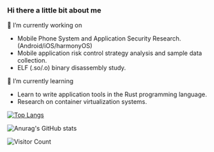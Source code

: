 ### Hi there a little bit about me

🔭 I’m currently working on

- Mobile Phone System and Application Security Research.(Android/iOS/harmonyOS)
- Mobile application risk control strategy analysis and sample data collection.
- ELF (.so/.o) binary disassembly study.

🌱 I’m currently learning

- Learn to write application tools in the Rust programming language.
- Research on container virtualization systems.

[![Top Langs](https://github-readme-stats.vercel.app/api/top-langs/?username=DarkLineX&langs_count=8)](https://github.com/DarkLineX/github-readme-stats)


![Anurag's GitHub stats](https://github-readme-stats.vercel.app/api?username=DarkLineX&hide=issues&show_icons=true)


![Visitor Count](https://profile-counter.glitch.me/DarkLineX/count.svg)
